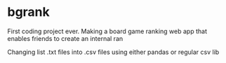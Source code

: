 # bgrank
First coding project ever. Making a board game ranking web app that enables friends to create an internal ran

Changing list .txt files into .csv files using either pandas or regular csv lib
